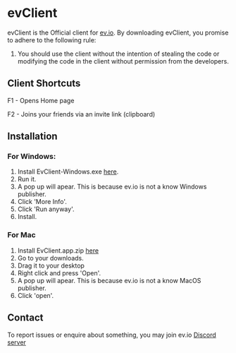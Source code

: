# evClient
evClient is the Official client for [ev.io](https://ev.io). By downloading evClient, you promise to adhere to the following rule:

1. You should use the client without the intention of stealing the code or modifying the code in the client without permission from the developers.

## Client Shortcuts

F1 - Opens Home page

F2 - Joins your friends via an invite link (clipboard)

## Installation

### For Windows:
1. Install EvClient-Windows.exe [here](https://github.com/PoweredByWard/Ev/releases/tag/v1.0.1).
2. Run it.
3. A pop up will apear. This is because ev.io is not a know Windows publisher.
4. Click 'More Info'.
5. Click 'Run anyway'.
6. Install.

### For Mac
1. Install EvClient.app.zip [here](https://github.com/PoweredByWard/Ev/releases/tag/m.1.0.0)
2. Go to your downloads.
3. Drag it to your desktop
4. Right click and press 'Open'.
5. A pop up will apear. This is because ev.io is not a know MacOS publisher.
6. Click 'open'.


## Contact

To report issues or enquire about something, you may join ev.io [Discord server](https://discord.com/invite/PsqyKjDKBZ)
